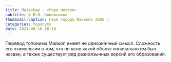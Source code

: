 ```yaml
---
title: Maiankap - «Гора меотов»
subtitle: © В.Н. Ковешников
thumbnail-caption: Герб города Майкопа 2005 г.
categories: toponymy
date: 2021-06-16 18:10
---
```

Перевод топонима Майкоп имеет не однозначный смысл. Сложность его этимологии в том, что не ясно какой объект изначально им был назван, а также существует ряд разноязычных версий его образования.

